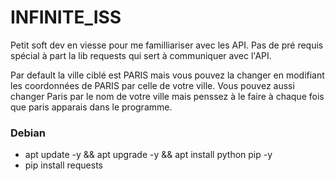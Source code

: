 # INFINITE_ISS

Petit soft dev en viesse pour me familliariser avec les API.
Pas de pré requis spécial à part la lib requests qui sert à communiquer avec l'API.

Par default la ville ciblé est PARIS mais vous pouvez la changer en modifiant les coordonnées de PARIS par celle de votre ville.
Vous pouvez aussi changer Paris par le nom de votre ville mais penssez à le faire à chaque fois que paris apparais dans le programme.

### Debian

* apt update -y && apt upgrade -y && apt install python pip -y
* pip install requests

